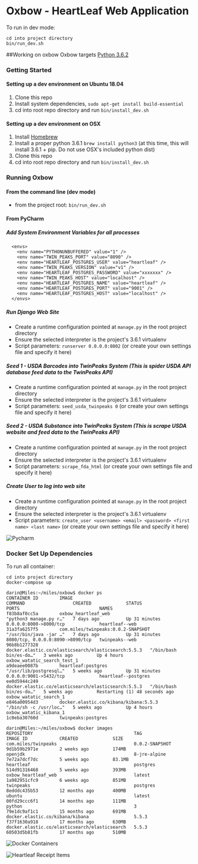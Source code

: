 Oxbow - HeartLeaf Web Application
=====

To run in dev mode:
```
cd into project directory
bin/run_dev.sh
```

##Working on oxbow
Oxbow targets [Python 3.6.2](https://www.python.org/downloads/release/python-362/)


### Getting Started
#### Setting up a dev environment on Ubuntu 18.04
1. Clone this repo
2. Install system dependencies, `sudo apt-get install build-essential`
3. cd into root repo directory and run `bin/install_dev.sh`

#### Setting up a dev environment on OSX
1. Install [Homebrew](http://brew.sh/)
2. Install a proper python 3.6.1 `brew install python3` (at this time, this will install 3.6.1 + pip.  Do not use OSX's included python dist)
3. Clone this repo
4. cd into root repo directory and run `bin/install_dev.sh`


### Running Oxbow
#### From the command line (dev mode)
* from the project root: `bin/run_dev.sh`


#### From PyCharm
##### Add System Environment Variables for all processes
      <envs>
        <env name="PYTHONUNBUFFERED" value="1" />
        <env name="TWIN_PEAKS_PORT" value="8090" />
        <env name="HEARTLEAF_POSTGRES_USER" value="heartleaf" />
        <env name="TWIN_PEAKS_VERSION" value="v1" />
        <env name="HEARTLEAF_POSTGRES_PASSWORD" value="xxxxxxx" />
        <env name="TWIN_PEAKS_HOST" value="localhost" />
        <env name="HEARTLEAF_POSTGRES_NAME" value="heartleaf" />
        <env name="HEARTLEAF_POSTGRES_PORT" value="9001" />
        <env name="HEARTLEAF_POSTGRES_HOST" value="localhost" />
      </envs>
##### Run Django Web Site
* Create a runtime configuration pointed at `manage.py` in the root project directory
* Ensure the selected interpreter is the project's 3.6.1 virtualenv
* Script parameters: `runserver 0.0.0.0:8002` (or create your own settings file and specify it here)

##### Seed 1 - USDA Barcodes into TwinPeaks System (This is spider USDA API database feed data to the TwinPeaks API)
* Create a runtime configuration pointed at `manage.py` in the root project directory
* Ensure the selected interpreter is the project's 3.6.1 virtualenv
* Script parameters: `seed_usda_twinpeaks 0` (or create your own settings file and specify it here)

##### Seed 2 - USDA Substance into TwinPeaks System (This is scrape USDA website and feed data to the TwinPeaks API)
* Create a runtime configuration pointed at `manage.py` in the root project directory
* Ensure the selected interpreter is the project's 3.6.1 virtualenv
* Script parameters: `scrape_fda_html` (or create your own settings file and specify it here)

##### Create User to log into web site
* Create a runtime configuration pointed at `manage.py` in the root project directory
* Ensure the selected interpreter is the project's 3.6.1 virtualenv
* Script parameters: `create_user <username> <email> <password> <first name> <last name>` (or create your own settings file and specify it here)

![Pycharm](https://github.com/david12daniel/miles/heartleaf/blob/master/pycharm.png)

### Docker Set Up Dependencies
To run all container:
```
cd into project directory
docker-compose up
```
```
darin@Miles:~/miles/oxbow$ docker ps
CONTAINER ID        IMAGE                                                 COMMAND                  CREATED             STATUS                          PORTS                              NAMES
f83b8af0cc5a        oxbow_heartleaf_web                                   "python3 manage.py r…"   7 days ago          Up 31 minutes                   0.0.0.0:8000->8000/tcp             heartleaf--web
31a3fa6257f5        com.miles/twinpeaks:0.0.2-SNAPSHOT                    "/usr/bin/java -jar …"   7 days ago          Up 31 minutes                   8080/tcp, 0.0.0.0:8090->8090/tcp   twinpeaks--web
96b8b1277328        docker.elastic.co/elasticsearch/elasticsearch:5.5.3   "/bin/bash bin/es-do…"   3 weeks ago         Up 4 hours                                                         oxbow_watatic_search_test_1
a9deaee0087b        heartleaf:postgres                                    "/usr/lib/postgresql…"   5 weeks ago         Up 31 minutes                   0.0.0.0:9001->5432/tcp             heartleaf--postgres
ee0d5944c249        docker.elastic.co/elasticsearch/elasticsearch:5.5.3   "/bin/bash bin/es-do…"   5 weeks ago         Restarting (1) 48 seconds ago                                      oxbow_watatic_search_1
e846a00954d3        docker.elastic.co/kibana/kibana:5.5.3                 "/bin/sh -c /usr/loc…"   5 weeks ago         Up 4 hours                                                         oxbow_watatic_kibana_1
1c0eba30760d        twinpeaks:postgres

darin@Miles:~/miles/oxbow$ docker images
REPOSITORY                                      TAG                 IMAGE ID            CREATED             SIZE
com.miles/twinpeaks                             0.0.2-SNAPSHOT      9d1b59b2971e        2 weeks ago         174MB
openjdk                                         8-jre-alpine        7e72a7dcf7dc        5 weeks ago         83.1MB
heartleaf                                       postgres            514d91316468        5 weeks ago         393MB
oxbow_heartleaf_web                             latest              1a982951cfc9        6 weeks ago         851MB
twinpeaks                                       postgres            8edddc435b53        12 months ago       400MB
ubuntu                                          latest              00fd29ccc6f1        14 months ago       111MB
python                                          3                   79e1dc9af1c1        15 months ago       691MB
docker.elastic.co/kibana/kibana                 5.5.3               f37f1630a918        17 months ago       630MB
docker.elastic.co/elasticsearch/elasticsearch   5.5.3               60503d5b81fb        17 months ago       510MB

```
![Docker Containers](https://github.com/david12daniel/miles/heartleaf/blob/master/docker-compose.png)

![Heartleaf Receipt Items](https://github.com/david12daniel/miles/heartleaf/blob/master/receipt_items.png)